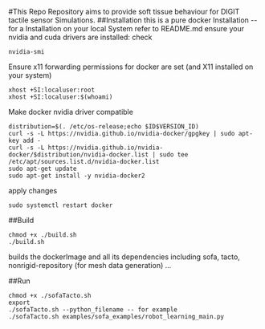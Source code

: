 #This Repo Repository aims to provide soft tissue behaviour for DIGIT tactile sensor Simulations.
##Installation
this is a pure docker Installation -- for a Installation on your local System refer to README.md
ensure your nvidia and cuda drivers are installed:
check 
```
nvidia-smi
```
Ensure x11 forwarding permissions for docker are set (and X11 installed on your system)
```
xhost +SI:localuser:root
xhost +SI:localuser:$(whoami)
```

Make docker nvidia driver compatible

```
distribution=$(. /etc/os-release;echo $ID$VERSION_ID)
curl -s -L https://nvidia.github.io/nvidia-docker/gpgkey | sudo apt-key add -
curl -s -L https://nvidia.github.io/nvidia-docker/$distribution/nvidia-docker.list | sudo tee /etc/apt/sources.list.d/nvidia-docker.list
sudo apt-get update
sudo apt-get install -y nvidia-docker2
```
apply changes
```
sudo systemctl restart docker
```

##Build
```
chmod +x ./build.sh
./build.sh
```
builds the dockerImage and all its dependencies including sofa, tacto, nonrigid-repository (for mesh data generation) ...

##Run 
 
```
chmod +x ./sofaTacto.sh
export 
./sofaTacto.sh --python_filename -- for example
./sofaTacto.sh examples/sofa_examples/robot_learning_main.py
```

